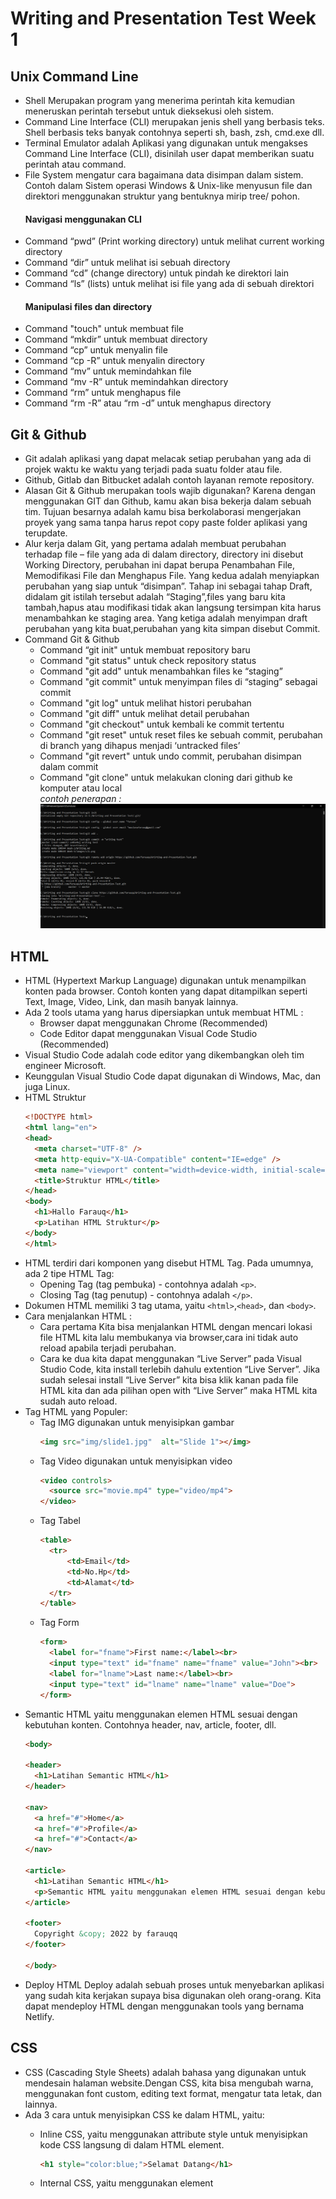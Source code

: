 # Writing and Presentation Test Week 1

## Unix Command Line

- Shell Merupakan program yang menerima perintah kita kemudian meneruskan perintah tersebut untuk dieksekusi oleh sistem.
- Command Line Interface (CLI) merupakan jenis shell yang berbasis teks. Shell berbasis teks banyak contohnya seperti sh, bash, zsh, cmd.exe dll.
- Terminal Emulator adalah Aplikasi yang digunakan untuk mengakses Command Line Interface (CLI), disinilah user dapat memberikan suatu perintah atau command.
- File System mengatur cara bagaimana data disimpan dalam sistem. Contoh dalam Sistem operasi Windows & Unix-like menyusun file dan direktori menggunakan struktur yang bentuknya mirip tree/ pohon.
  &nbsp;
  #### Navigasi menggunakan CLI
- Command “pwd” (Print working directory) untuk melihat current working directory
- Command “dir” untuk melihat isi sebuah directory
- Command “cd” (change directory) untuk pindah ke direktori lain
- Command “ls” (lists) untuk melihat isi file yang ada di sebuah direktori
  &nbsp;
  #### Manipulasi files dan directory
- Command "touch" untuk membuat file
- Command “mkdir” untuk membuat directory
- Command “cp” untuk menyalin file 
- Command “cp -R” untuk menyalin directory
- Command “mv” untuk memindahkan file
- Command “mv -R” untuk memindahkan directory
- Command “rm” untuk menghapus file 
- Command “rm -R” atau “rm -d” untuk menghapus directory

## Git & Github

- Git adalah aplikasi yang dapat melacak setiap perubahan yang ada di projek waktu ke waktu yang terjadi pada suatu folder atau file.
- Github, Gitlab dan Bitbucket adalah contoh layanan remote repository.
- Alasan Git & Github merupakan tools wajib digunakan? Karena dengan menggunakan GIT dan Github, kamu akan bisa bekerja dalam sebuah tim. Tujuan besarnya adalah kamu bisa berkolaborasi mengerjakan proyek yang sama tanpa harus repot copy paste folder aplikasi yang terupdate.
- Alur kerja dalam Git, yang pertama adalah membuat perubahan terhadap file – file yang ada di dalam directory, directory ini disebut Working Directory, perubahan ini dapat berupa Penambahan File, Memodifikasi File dan Menghapus File. Yang kedua adalah menyiapkan perubahan yang siap untuk “disimpan”. Tahap ini sebagai tahap Draft, didalam git istilah tersebut adalah “Staging”,files yang baru kita tambah,hapus atau modifikasi tidak akan langsung tersimpan kita harus menambahkan ke staging area. Yang ketiga adalah menyimpan draft perubahan yang kita buat,perubahan yang kita simpan disebut Commit.
- Command Git & Github
  - Command “git init" untuk membuat repository baru
  - Command "git status" untuk check repository status
  - Command "git add" untuk menambahkan files ke “staging”
  - Command "git commit" untuk menyimpan files di “staging” sebagai commit
  - Command "git log" untuk melihat histori perubahan
  - Command "git diff" untuk melihat detail perubahan
  - Command "git checkout" untuk kembali ke commit tertentu
  - Command "git reset" untuk reset files ke sebuah commit, perubahan di branch yang dihapus menjadi ‘untracked files’
  - Command "git revert" untuk undo commit, perubahan disimpan dalam commit
  - Command "git clone" untuk melakukan cloning dari github ke komputer atau local<br>
  *contoh penerapan :*  
   ![image](images/command.png)

## HTML

- HTML (Hypertext Markup Language) digunakan untuk menampilkan konten pada browser. Contoh konten yang dapat ditampilkan seperti Text, Image, Video, Link, dan masih banyak lainnya.
- Ada 2 tools utama yang harus dipersiapkan untuk membuat HTML :
  - Browser dapat menggunakan Chrome (Recommended)
  - Code Editor dapat menggunakan Visual Code Studio (Recommended)
- Visual Studio Code adalah code editor yang dikembangkan oleh tim engineer Microsoft.
- Keunggulan Visual Studio Code dapat digunakan di Windows, Mac, dan juga Linux.
- HTML Struktur
  ```html
  <!DOCTYPE html>
  <html lang="en">
  <head>
    <meta charset="UTF-8" />
    <meta http-equiv="X-UA-Compatible" content="IE=edge" />
    <meta name="viewport" content="width=device-width, initial-scale=1.0" />
    <title>Struktur HTML</title>
  </head>
  <body>
    <h1>Hallo Farauq</h1>
    <p>Latihan HTML Struktur</p>
  </body>
  </html>
  ```
 - HTML terdiri dari komponen yang disebut HTML Tag. Pada umumnya, ada 2 tipe HTML Tag:
   - Opening Tag (tag pembuka) - contohnya adalah `` <p> ``.
   - Closing Tag (tag penutup) - contohnya adalah `` </p> ``.
- Dokumen HTML memiliki 3 tag utama, yaitu ``<html>``,``<head>``, dan ``<body>``.
- Cara menjalankan HTML :
  - Cara pertama Kita bisa menjalankan HTML dengan mencari lokasi file HTML kita lalu membukanya via browser,cara ini tidak auto reload apabila terjadi perubahan.
  - Cara ke dua kita dapat menggunakan “Live Server” pada Visual Studio Code, kita install terlebih dahulu extention “Live Server”. Jika sudah selesai install “Live Server” kita bisa klik kanan pada file HTML kita dan ada pilihan open with “Live Server” maka HTML kita sudah auto reload.
 - Tag HTML yang Populer:
    - Tag IMG digunakan untuk menyisipkan gambar
      ```html
      <img src="img/slide1.jpg"  alt="Slide 1"></img>
      ```
    - Tag Video digunakan untuk menyisipkan video
      ```html
      <video controls>
        <source src="movie.mp4" type="video/mp4">
      </video>
      ```
    - Tag Tabel
      ```html
      <table>
        <tr>
            <td>Email</td>
            <td>No.Hp</td>
            <td>Alamat</td>
        </tr>
      </table>
      ```
    - Tag Form
      ```html
      <form>
        <label for="fname">First name:</label><br>
        <input type="text" id="fname" name="fname" value="John"><br>
        <label for="lname">Last name:</label><br>
        <input type="text" id="lname" name="lname" value="Doe">
      </form>
      ```
- Semantic HTML yaitu menggunakan elemen HTML sesuai dengan kebutuhan konten.
Contohnya header, nav, article, footer, dll.
  ```html
  <body>

  <header>
    <h1>Latihan Semantic HTML</h1>
  </header>

  <nav>
    <a href="#">Home</a> 
    <a href="#">Profile</a> 
    <a href="#">Contact</a>
  </nav>

  <article>
    <h1>Latihan Semantic HTML</h1>
    <p>Semantic HTML yaitu menggunakan elemen HTML sesuai dengan kebutuhan konten</p>
  </article>

  <footer>
    Copyright &copy; 2022 by farauqq
  </footer>

  </body>
  ```
- Deploy HTML
Deploy adalah sebuah proses untuk menyebarkan aplikasi yang sudah kita kerjakan supaya bisa digunakan oleh orang-orang. Kita dapat mendeploy HTML dengan menggunakan tools yang bernama Netlify.

## CSS

- CSS (Cascading Style Sheets) adalah bahasa yang digunakan untuk mendesain halaman website.Dengan CSS, kita bisa mengubah warna, menggunakan font custom, editing text format, mengatur tata letak, dan lainnya.
- Ada 3 cara untuk menyisipkan CSS ke dalam HTML, yaitu:
  - Inline CSS, yaitu menggunakan attribute style untuk menyisipkan kode CSS langsung di dalam HTML element.
    ```html
    <h1 style="color:blue;">Selamat Datang</h1>
    ``` 
  - Internal CSS, yaitu menggunakan element <style> untuk menyisipkan kode CSS. Element <style> tersebut diletakkan di dalam element .
    ```html
    <!DOCTYPE html>
    <html>
    <head>
        <title>Internal CSS</title>
        <style>
            body {
                background-color: blue;
            }
            h1 {
                color: yellow;
            }
            p {
                color: red;
            }
        </style>
    </head>
    <body>
        <h1>Latihan Internal CSS</h1>
        <p>Ini paragraf latihan Internal CSS</p>
    </body>
    </html>
    ```
  - External CSS, yaitu sebuah file CSS terpisah yang disambungkan dengan file HTML dengan menggunakan element <link>.
      ```html
      <!-- File index.html -->
      <!DOCTYPE html>
      <html>

      <head>
          <title>Latihan Eksternal CSS</title>
          <link rel="stylesheet" href="styles.css" />
      </head>

      <body>
          <h1>Eksternal CSS</h1>
          <p>External CSS, yaitu sebuah file CSS terpisah yang disambungkan dengan file HTML dengan menggunakan element <link>.</p>
      </body>

      </html>
      ```
      
      ```html
      /* File styles.css */
      body {
          background-color: yellow;
      }
      
      h1 {
         color: blue; 
      }
      ```
- CSS Syntax adalah syntax yang digunakan untuk menunjuk atau memilih HTML element mana yang ingin diberi style (dihias). CSS syntax terdiri dari selector, property, dan value.
Contoh :
  ```html
  p {
      color:oceanblue;
  }
  ```
  penjelasan:
  - p adalah sebuah selector berupa element HTML yang akan diubah 
  - color adalah sebuah properti berupa bagian mana dari element HTML yang akan diubah. Contoh diatas mengubah warna dari teks yang ada di element p
  - oceanblue adalah value yaitu nilai/hiasan berupa warna oceanblue
   &nbsp;
  #### FLEXBOX
- Flexbox adalah cara untuk mengatur layout. Flexbox memudahkan para programmer untuk mengatur layout, posisi, dan ukuran dari tiap element di dalamnya.
- flex-direction digunakan untuk mengatur letak item child.
- Flex-secara default akan membuat tata letak item children dalam 1 line saja. flex akan menyesuaikan space yang ada.
- properti flex-flow digunakan sebagai shortcut untuk set up flex-direction dan flex-wrap bersamaan.
- properti order pada flex adalah berfungsi untuk ordering item mana yang ingin kita atur posisinya berdasarkan urutan order.
- properti justify-content digunakan untuk mengatur tata letak dan space antar item child secara horizontal atau main axis.
- properti align-items digunakan untuk mengatur align dari item child secara vertikal atau cross axis.
- properti align-self digunakan untuk mengatur align item pada masing-masing item.
- align-content digunakan untuk mengatur tata letak dan space antar item child secara vertikal atau cross axis.
- properti flex-grow dapat mengatur size suatu item child pada flexbox.
- flex-shrink adalah properti yang membuat size suatu item child mengecil secara relatif terhadap item child yang lainnya.
- flex-basis adalah properti yang sama fungsinya seperti width.

## Algoritma & Data Structure
- Algoritma adalah sekumpulan instruksi atau step-step yang dibutuhkan untuk menyelesaikan suatu masalah.
- Data Structures atau struktur data adalah teknik khusus untuk mengatur dan menyimpan data di komputer sedemikian rupa sehingga kita dapat melakukan operasi pada data yang disimpan dengan lebih efisien.Manfaat dari algoritma memudahkan kita dalam proses menyelesaikan permasalahan melalui bahasa pemrograman dan membuat program yang kita buat menjadi lebih efisien.
- Jenis Proses Algoritma:
  -  Sequence adalah Instruksi yg dijalankan secara berurutan
  -   Selection adalah Instruksi yg dijalankan jika memenuhi suatu kondisi
  -   Iteration adalah Instruksi yg berulang kali dijalankan selama memenuhi suatu kondisi
- Manfaat dari algoritma memudahkan kita dalam proses menyelesaikan permasalahan melalui bahasa pemrograman dan membuat program yang kita buat menjadi lebih efisien
- Contoh algoritma sederhana menghitung Luas Segitiga
  - Mulai
  - Deklarasi variabel luas (L), alas (a) dan tinggi (t) segitiga
  - Input nilai alas (a) dan nilai tinggi (t) segitiga
  - Proses hitung luas (L) segitiga
  - Tampilkan hasil luas (L) segitiga
  - Selesai
- Penerapkan algoritma ke dalam bahasa pemrograman (python)
  ```python
  print("Masukkan Alas Segitiga : ")
  a = float(input())
  print("Masukkan Tinggi Segitiga : ")
  t = float(input())
  l = 0.5 * a * t
  print("Luas segitiga adalah : "+ str(l))
  ```
- Pseudocode adalah menuliskan algoritma dengan umumnya bahasa inggris sebelum kita implementasikan ke bahasa pemograman tertentu.
- Panduan menulis pseudocode :
  - Huruf kapital digunakan untuk menulis perintah
  - 1 statement hanya terdiri dari 1 baris
  - Menggunakan indentasi
  - Harus bersifat spesifik dan simple
- Contoh Pseudocode:
    ```
    Judul: Program hitung_luas_segitiga
    
    Deskripsi
    var luas, alas, tinggi : integer;

    Implementasi
    alas ← 25 ; tinggi ← 30 ;
    luas ← ½*alas*tinggi
    write (luas)
    ```
- Jenis Pseudocode :
  - Procedural adalah cara berpikir secara runtun. Artinya serangkaian perintah yang berurutan.
  - Conditional digunakan saat dibutuhkan percabangan kasus. Komputer akan melakukan suatu tindakan jika suatu kondisi terpenuhi.
  - Looping digunakan saat membutuhkan perulangan dalam kasus tertentu, kita bisa menggunakan Looping.
  - Recursive adalah pola pikir dalam algoritma yang memanggil method/function didalam sebuah function.
 
 ## Javascript Dasar
- Javascript adalah bahasa pemograman yang sangat powerful yang digunakan untuk logic pada sebuah website.
- Menjalankan Javascript dapat melalui browser pada device setiap user. Umumnya browser Chrome dan Mozilla yang sudah support untuk semua fitur Javascript.
- Syntax dan Statement
Syntax bisa dianalogikan seperti kosa kata (vocabulary) dan tata cara (grammar) pada bahasa pemograman. Kita menggunakan syntax tertentu untuk membuat statement program, instruksi untuk dijalankan/dieksekusi oleh web browser, compiler, ataupun intrepreter. 
Contoh Syntax Javascript:
  - Alert()
  - Prompt()
  - Confirm()
- Tipe Data (Data Types) adalah klasifikasi yang kita berikan untuk berbagai macam data yang digunakan dalam programming. Ada 6 tipe data fundamental pada Javascript :
  - Tipe data number adalah tipe data yang mengandung semua angka termasuk angka desimal.<br>
  contoh:
      ```javascript
      let number1 = 12;
      let number2 = 24;
      let number3 = 18.21;
      ```
  - Tipe data string adalah grup karakter yang ada pada keyboard laptop/PC kita yaitu letters (huruf), number (angka), spaces (spasi), symbol, dan lainnya.
  Harus diawali dan diakhiri dengan single quotes ‘ … ‘ ataupun double quotes “ … “.  
  contoh:
      ```javascript
      let string = 'Belajar Tipe data Javascript'
      ```
  - Tipe data boolean Tipe data boolean adalah tipe data yang hanya mempunyai 2 buah nilai.
2 buah nilai tersebut adalah TRUE (benar) or FALSE (salah).
Analoginya adalah seperti tombol/button ON/OFF dan juga seperti sebuah jawaban antara YES/NO.<br>
contoh:
      ```javascript
      let benar = true;
      let salah = false;
      ```
  - Tipe data null adalah tipe data yang diartikan bahwa sebuah variable/data tidak memiliki nilai. Null berbeda dengan string kosong. String kosong masih memiliki tipe data string.<br>
  contoh:
      ```javascript
      let dataPertama = null;
      let dataKedua = null;
      let dataKetiga = "";
      
      console.log(dataPertama);
      console.log(dataKedua);
      console.log(dataKetiga);
      ```
  - Tipe data undefined dalah tipe data yang merepresentasikan varibel/data yang tidak memiliki nilai.<br>
  contoh:
      ```javascript
      let a = "skilvul";
      let b = "inalum";
      let peserta = {"david","budi","ryan"};
      
      console.log(c);  //undefined
      console.log(a); // "skilvul"
      console.log(peserta.lenght); // 3
      console.log(peserta.panjangkarakter); // undefined
      ```
  - Tipe data object adalah koleksi data yang saling berhubungan (related). Tipe data pbject dapat menyimpan data dengan tipe data apapun (number, string, boolean, dan lainnya). Tipe data object mempunyai key dan value.<br>
  contoh:
      ```javascript
      var person = {
          firstName = "farauq",
          lastName = "rifky",
          age = 20,
      };
      ```
- Variable adalah container/tempat untuk menyimpan sebuah nilai.
 Ada 3 cara mendefinisikan sebuah variabel:
  - var
  - let 
  - const
  #### Operator
- Assignment Operator (=) digunakan untuk menyimpan sebuah nilai pada variabel.<br>
 contoh : 
 `` let myName = 'Farauq Rifky' ``
- Mathematical Assignment Operator<br>
  contoh: 
  ```javascript
    let x = 4 ; 
    x *= 2 ; 
    console.log(x) // Output: 8
  ```
- Increment dan Decrement digunakan untuk menambah atau mengurangi sebesar 1 nilai.<br>
  contoh:
  ```javascript
  let a = 4;
  a++
  console.log(a) // output: 5
  ```
  ```javascript
  let b = 4;
  b--
  console.log(b) // output: 3
  ```
- Arithmetic Operator digunakan apabila melibatkan operasi matematika.
  - Pertambahan (+)
  - Pengurangan (-)
  - Perkalian (*)
  - Pembagian (/)
  - Modulus (%)
- Comparism Operator adalah operator yang membandingkan satu nilai dengan nilai lainnya.
  - Lebih Besar (>)
  - Lebih Kecil (<)
  - Lebih kecil atau samadengan (<=)
  - Lebih besar atau samadengan (>=)
  - Samadengan (===)
  - Tidak Samadengan (!==)
- Logical Operator digunakan untuk sebuah condisional pada pemograman.
  - AND operator (&&)
  - OR operator (||)
  - NOT operator (!)
  &nbsp;
  ### Js Dasar Conditional
  Conditional merupakan statement percabangan yang menggambarkan suatu kondisi.
- Macam - macam Conditional:
  - IF Statement digunakan jika kode bernilai true.<br>
  contoh:
      ```javascript
      let haus = "true";
      if (haus) {
          console.log('Yuk beli minum');
      };
      ```
  - IF … ELSE Statement, else akan mengeksekusi sebuah statement/code jika suatu kondisi bernilai FALSE.<br>
  contoh:
      ```javascript
      let haus = "false";
      if (haus) {
          console.log('Yuk beli minum');
      }else{
          console.log('Tidak beli minum');
      }
      ```
  - IF .. ELSE IF Statement dapat kita gunakan jika kita mempunyai berbagai kondisi.<br>
  contoh:
      ```  javascript
      let stopLight = 'yellow';
      
      if (stopLight === 'red'){
          console.log('Stop!');
      }else if {stopLight === 'yellow')
          console.log('Slow down.');
       }else if {stopLight === 'green')
          console.log('Go!.');
      }else {
          console.log('Caution., unknown!')
      }
      ```     
  - Switch Case Conditional digunakan jika kondisi dan percabangan terlalu banyak.<br>
  contoh:
      ```javascript
      let warna = 1;
      switch (warna) {
      case 1:
	    console.log("Merah");
		break;
	  case 2:
		console.log("Kuning");
		break;
	  case 3:
		console.log("Hijau");
		break;
	  default:
	    console.log("Warna tidak ada");
	    break;
     }
      ```
  - Ternary Operator merupakan short-syntax dari statement if ... else.<br>
  contoh :
      ```javascript
      let makan = true;
      makan ? console.log("sudah kenyang") : console.log("lapar")
      ```
  ### JS Dasar Looping
  Looping adalah statement yang mengulang sebuah instruksi hingga kondisi terpenuhi atau jika kondisi stop/berhenti tercapai.
- Macam - macam looping:
  - For digunakan apabila kita tahu seberapa banyak nilai pasti untuk pengulangannya<br>
  contoh:
      ```javascript
      for (let angka = 1; angka <= 10 ; angka++){
          console.log("Perulangan", angka);
      } 
      ```
  - While akan menjalankan instruksi pengulangan kondisi bernilai TRUE. Gunakan While Loop jika kita tidak mengetahui jumlah pasti pengulangan.<br>
  contoh:
      ```javascript
      let angka = 3 ; 
      while (angka < 10){
          console.log(angka);
          angka++ ;
      } 
      ```
  - Do While akan melakukan perulanganterlebih dahulu, kemudian memeriksa kondisinya atau sayaratnya.<br>
  contoh:
     ```javascript
     let angka = 3 ;
     do {
        console.log(angka);
        angka++ ;
     } while (angka <= 10)
     ``` 









  




